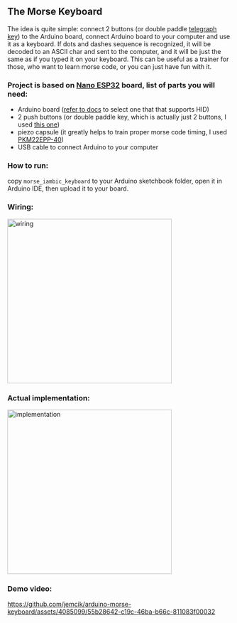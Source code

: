 ## The Morse Keyboard
The idea is quite simple: connect 2 buttons (or double paddle [telegraph key](https://en.wikipedia.org/wiki/Telegraph_key)) to the Arduino board, 
connect Arduino board to your computer and use it as a keyboard.
If dots and dashes sequence is recognized, it will be decoded to an ASCII char and sent to the computer,
and it will be just the same as if you typed it on your keyboard.
This can be useful as a trainer for those, who want to learn morse code, or you can just have fun with it.

### Project is based on [Nano ESP32](https://docs.arduino.cc/hardware/nano-esp32/) board, list of parts you will need:
- Arduino board ([refer to docs](https://www.arduino.cc/reference/en/language/functions/usb/keyboard/) to select one that that supports HID)
- 2 push buttons (or double paddle key, which is actually just 2 buttons, I used [this one](https://www.ebay.com/itm/386997549076))
- piezo capsule (it greatly helps to train proper morse code timing, I used [PKM22EPP-40](https://www.murata.com/products/productdetail?partno=PKM22EPPH4001-B0))
- USB cable to connect Arduino to your computer

### How to run:
copy `morse_iambic_keyboard` to your Arduino sketchbook folder, open it in Arduino IDE, then upload it to your board.

### Wiring:
<img width="370" alt="wiring" src="https://github.com/jemcik/arduino-morse-keyboard/assets/4085099/45395f8c-7f01-4ade-8606-d3d7793394d1">

### Actual implementation:
<img width="370" alt="implementation" src="https://github.com/jemcik/arduino-morse-keyboard/assets/4085099/a3df8dd8-782d-4f6f-8844-486ec534b3ef">

### Demo video:
https://github.com/jemcik/arduino-morse-keyboard/assets/4085099/55b28642-c19c-46ba-b66c-811083f00032

